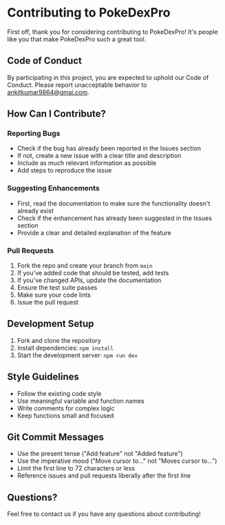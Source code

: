 # Contributing to PokeDexPro

First off, thank you for considering contributing to PokeDexPro! It's people like you that make PokeDexPro such a great tool.

## Code of Conduct

By participating in this project, you are expected to uphold our Code of Conduct. Please report unacceptable behavior to ankitkumar9864@gmai.com.

## How Can I Contribute?

### Reporting Bugs

- Check if the bug has already been reported in the Issues section
- If not, create a new issue with a clear title and description
- Include as much relevant information as possible
- Add steps to reproduce the issue

### Suggesting Enhancements

- First, read the documentation to make sure the functionality doesn't already exist
- Check if the enhancement has already been suggested in the Issues section
- Provide a clear and detailed explanation of the feature

### Pull Requests

1. Fork the repo and create your branch from `main`
2. If you've added code that should be tested, add tests
3. If you've changed APIs, update the documentation
4. Ensure the test suite passes
5. Make sure your code lints
6. Issue the pull request

## Development Setup

1. Fork and clone the repository
2. Install dependencies: `npm install`
3. Start the development server: `npm run dev`

## Style Guidelines

- Follow the existing code style
- Use meaningful variable and function names
- Write comments for complex logic
- Keep functions small and focused

## Git Commit Messages

- Use the present tense ("Add feature" not "Added feature")
- Use the imperative mood ("Move cursor to..." not "Moves cursor to...")
- Limit the first line to 72 characters or less
- Reference issues and pull requests liberally after the first line

## Questions?

Feel free to contact us if you have any questions about contributing!